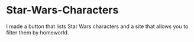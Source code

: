 # Star-Wars-Characters
  I made a button that lists Star Wars characters and a site that allows you to filter them by homeworld.
